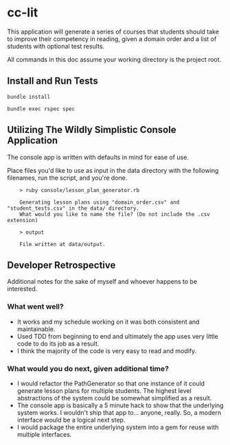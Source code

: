 # cc-lit
This application will generate a series of courses that students should take to improve their competency in reading, given a domain order and a list of students with optional test results.

All commands in this doc assume your working directory is the project root.
## Install and Run Tests

```` bundle install ````

```` bundle exec rspec spec ````

## Utilizing The Wildly Simplistic Console Application

The console app is written with defaults in mind for ease of use.

Place files you'd like to use as input in the data directory with the following filenames, run the script, and you're done.

```
    > ruby console/lesson_plan_generator.rb

    Generating lesson plans using "domain_order.csv" and "student_tests.csv" in the data/ directory.
    What would you like to name the file? (Do not include the .csv extension)

    > output

    File written at data/output.
```

## Developer Retrospective
Additional notes for the sake of myself and whoever happens to be interested.
### What went well?
- It works and my schedule working on it was both consistent and maintainable.
- Used TDD from beginning to end and ultimately the app uses very little code to do its job as a result.
- I think the majority of the code is very easy to read and modify.
### What would you do next, given additional time?
- I would refactor the PathGenerator so that one instance of it could generate lesson plans for multiple students. The highest level abstractions of the system could be somewhat simplified as a result. 
- The console app is basically a 5 minute hack to show that the underlying system works. I wouldn't ship that app to... anyone, really. So, a modern interface would be a logical next step.
- I would package the entire underlying system into a gem for reuse with multiple interfaces. 
